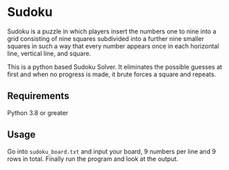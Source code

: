# Sudoku
Sudoku is a puzzle in which players insert the numbers one to nine into a grid consisting of nine squares subdivided into a further nine smaller squares in such a way that every number appears once in each horizontal line, vertical line, and square.

This is a python based Sudoku Solver. It eliminates the possible guesses at first and when no progress is made, it brute forces a square and repeats.


## Requirements
Python 3.8 or greater

## Usage
Go into `sudoku_board.txt` and input your board, 9 numbers per line and 9 rows in total. Finally run the program and look at the output.
